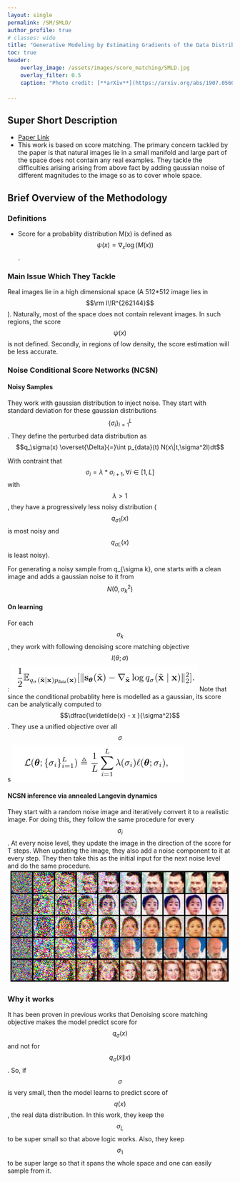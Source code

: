 ```yaml
---
layout: single
permalink: /SM/SMLD/
author_profile: true
# classes: wide
title: "Generative Modeling by Estimating Gradients of the Data Distribution"
toc: true
header:
    overlay_image: /assets/images/score_matching/SMLD.jpg
    overlay_filter: 0.5
    caption: "Photo credit: [**arXiv**](https://arxiv.org/abs/1907.05600)"

---
```

## Super Short Description
* [Paper Link](https://arxiv.org/abs/1907.05600)
*  This work is based on score matching. The primary concern tackled by the paper is that natural images lie in a small manifold and large part of the space does not contain any real examples. They tackle the difficulties arising arising from above fact by adding gaussian noise of different magnitudes to the image so as to cover whole space.

## Brief Overview of the Methodology
### Definitions
* Score for a probablity distribution M(x) is defined as $$\psi(x) = \nabla_{x} \log(M(x))$$.

### Main Issue Which They Tackle
Real images lie in a high dimensional space (A 512*512 image lies in $$\rm I\!R^{262144}$$). Naturally, most of the
space does not contain relevant images. In such regions, the score $$\psi(x)$$ is not defined. Secondly, in regions of low density, the score estimation will be less accurate.

### Noise Conditional Score Networks (NCSN)

#### Noisy Samples
They work with gaussian distribution to inject noise. They start with standard deviation for these gaussian distributions
$$\{\sigma_i\}_{i=1}^L$$. They define the perturbed data distribution as $$q_\sigma(x) \overset{\Delta}{=}\int p_{data}(t) N(x\|t,\sigma^2I)dt$$

With contraint that $$\sigma_i = \lambda*\sigma_{i+1}, \forall i\in[1,L]$$ with $$\lambda >1$$, they have a progressively less noisy distribution ($$q_{\sigma 1}(x)$$ is most noisy and $$q_{\sigma L}(x)$$ is least noisy).

For generating a noisy sample from q_{\sigma k}, one starts with a clean image and adds a gaussian noise to it from $$N(0,\sigma_k^2)$$

#### On learning
For each $$\sigma_k$$, they work with following denoising score matching objective $$l(\theta;\sigma)$$:
<img src="/assets/images/score_matching/SMLD_obj.png" alt="drawing"
title="Objective"/>
Note that since the conditional probablity here is modelled as a gaussian, its score can be analytically computed to $$\dfrac{\widetilde{x} - x }{\sigma^2}$$. They use a unified objective over all $$\sigma$$s
<img src="/assets/images/score_matching/SMLD_obj2.png" alt="drawing"
title="Unified objective"/>


#### NCSN inference via annealed Langevin dynamics
They start with a random noise image and iteratively convert it to a realistic image. For doing this, they follow the same procedure for every $$\sigma_i$$. At every noise level, they update the image in the direction of the score for T steps. When updating the image, they also add a noise component to it at every step. They then take this as the initial input for the next noise level and do the same procedure.
<img src="/assets/images/score_matching/SMLD_sample.png" alt="drawing"
title="Iterative generation"/>


### Why it works
It has been proven in previous works that Denoising score matching objective makes the model predict score for $$q_\sigma(x)$$ and not for $$q_\sigma(\widetilde{x}\|x)$$. So, if $$\sigma$$ is very small, then the model learns to predict score of $$q(x)$$, the real data distribution. In this work, they keep the $$\sigma_L$$ to be super small so that above logic works. Also, they keep $$\sigma_1$$ to be super large so that it spans the whole space and one can easily sample from it.
